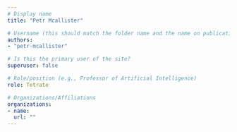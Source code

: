 ```yaml
---
# Display name
title: "Petr Mcallister"

# Username (this should match the folder name and the name on publications)
authors:
- "petr-mcallister"

# Is this the primary user of the site?
superuser: false

# Role/position (e.g., Professor of Artificial Intelligence)
role: Tetrate

# Organizations/Affiliations
organizations:
- name: 
  url: ""
---
```

